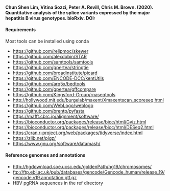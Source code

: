 #### Chun Shen Lim, Vitina Sozzi, Peter A. Revill, Chris M. Brown. (2020). Quantitative analysis of the splice variants expressed by the major hepatitis B virus genotypes. bioRxiv. DOI:

#### Requirements
Most tools can be installed using conda
- https://github.com/relipmoc/skewer
- https://github.com/alexdobin/STAR
- https://github.com/samtools/samtools
- https://github.com/gpertea/stringtie
- https://github.com/broadinstitute/picard
- https://github.com/ENCODE-DCC/kentUtils
- https://github.com/arq5x/bedtools
- https://github.com/gpertea/gffcompare
- https://github.com/Kingsford-Group/rnaseqtools
- http://hollywood.mit.edu/burgelab/maxent/Xmaxentscan_scoreseq.html
- https://github.com/WebLogo/weblogo
- https://github.com/brentp/pyfasta
- https://mafft.cbrc.jp/alignment/software/
- https://bioconductor.org/packages/release/bioc/html/Gviz.html
- https://bioconductor.org/packages/release/bioc/html/DESeq2.html
- https://cran.r-project.org/web/packages/tidyverse/index.html
- https://zlib.net/pigz/
- https://www.gnu.org/software/datamash/

#### Reference genomes and annotations
- http://hgdownload.soe.ucsc.edu/goldenPath/hg19/chromosomes/
- ftp://ftp.ebi.ac.uk/pub/databases/gencode/Gencode_human/release_19/gencode.v19.annotation.gtf.gz
- HBV pgRNA sequences in the ref directory
